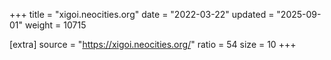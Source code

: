 +++
title = "xigoi.neocities.org"
date = "2022-03-22"
updated = "2025-09-01"
weight = 10715

[extra]
source = "https://xigoi.neocities.org/"
ratio = 54
size = 10
+++
